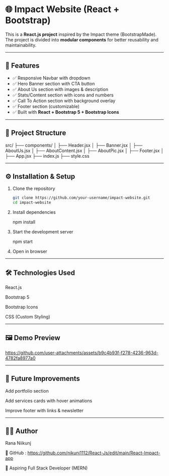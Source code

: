 # 🌐 Impact Website (React + Bootstrap)

This is a **React.js project** inspired by the Impact theme (BootstrapMade).  
The project is divided into **modular components** for better reusability and maintainability.  

---

## 🚀 Features
- ✅ Responsive Navbar with dropdown  
- ✅ Hero Banner section with CTA button  
- ✅ About Us section with images & description  
- ✅ Stats/Content section with icons and numbers  
- ✅ Call To Action section with background overlay  
- ✅ Footer section (customizable)  
- ✅ Built with **React + Bootstrap 5 + Bootstrap Icons**  

---

## 📂 Project Structure

src/
├── components/
│ ├── Header.jsx
│ ├── Banner.jsx
│ ├── AboutUs.jsx
│ ├── AboutContent.jsx
│ ├── AboutPic.jsx
│ ├── Footer.jsx
│
├── App.jsx
├── index.js
├── style.css


---

## ⚙️ Installation & Setup

1. Clone the repository
   
   ```bash
   git clone https://github.com/your-username/impact-website.git
   cd impact-website

2. Install dependencies

   npm install
   
3. Start the development server

   npm start

4. Open in browser

 ---

## 🛠️ Technologies Used

React.js

Bootstrap 5

Bootstrap Icons

CSS (Custom Styling)  


---

## 🖼️ Demo Preview



https://github.com/user-attachments/assets/b9c4b93f-f278-4236-963d-4782fa8977a0



---


## 📌 Future Improvements

Add portfolio section

Add services cards with hover animations

Improve footer with links & newsletter

---

## 👨‍💻 Author

Rana Niikunj

🔗 GitHub : https://github.com/nikunj1112/React-Js/edit/main/React-Impact-app

💼 Aspiring Full Stack Developer (MERN)

   
